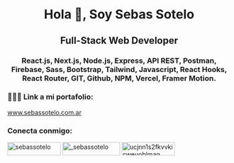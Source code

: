 <h1 align="center">Hola 👋, Soy Sebas Sotelo</h1>
<h2 align="center">Full-Stack Web Developer</h2>
<h3 align="center">React.js, Next.js, Node.js, Express, API REST, Postman, Firebase, Sass, Bootstrap, Tailwind, Javascript, React Hooks, React Router, GIT, Github, NPM, Vercel, Framer Motion.</h3>

<h3 align="left">👨🏻‍💻 Link a mi portafolio:</h3>
<a href="https://www.sebassotelo.com.ar/" target="blank">www.sebassotelo.com.ar</a>
<h3 align="left">Conecta conmigo:</h3>
<p align="left">
<a href="https://www.linkedin.com/in/sebassotelo/" target="blank"><img align="center" src="https://img.shields.io/badge/LinkedIn-0077B5?style=for-the-badge&logo=linkedin&logoColor=white" alt="sebassotelo" height="30" width="120" /></a>
<a href="https://www.instagram.com/sebassdev_/" target="blank"><img align="center" src="https://img.shields.io/badge/Instagram-E4405F?style=for-the-badge&logo=instagram&logoColor=white" alt="_sebassotelo" height="30" width="130" /></a>
<a href="https://www.youtube.com/channel/UCjnn1S2FKvvkicwEuoBlmAQ" target="blank"><img align="center" src="https://img.shields.io/badge/YouTube-FF0000?style=for-the-badge&logo=youtube&logoColor=white" alt="ucjnn1s2fkvvkicweuoblmaq" height="30" width="120" /></a>
</p>
